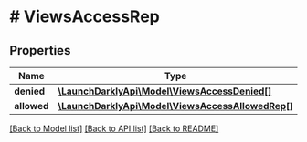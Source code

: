 # # ViewsAccessRep

## Properties

Name | Type | Description | Notes
------------ | ------------- | ------------- | -------------
**denied** | [**\LaunchDarklyApi\Model\ViewsAccessDenied[]**](ViewsAccessDenied.md) |  |
**allowed** | [**\LaunchDarklyApi\Model\ViewsAccessAllowedRep[]**](ViewsAccessAllowedRep.md) |  |

[[Back to Model list]](../../README.md#models) [[Back to API list]](../../README.md#endpoints) [[Back to README]](../../README.md)
